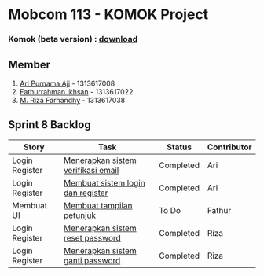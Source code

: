 # Mobcom 113 - KOMOK Project

### Komok (beta version) : [download](https://github.com/rubischoco/KOMOKProject/blob/sprint8/KOMOK-beta.rar)

## Member
1. [Ari Purnama Aji](https://github.com/AriPurnamaAji) - 1313617008
2. [Fathurrahman Ikhsan](https://github.com/rubischoco) - 1313617022
3. [M. Riza Farhandhy](https://github.com/MRizaF) - 1313617038

## Sprint 8 Backlog

| Story | Task | Status | Contributor |
|-------|------|--------|-------------|
| Login Register | [Menerapkan sistem verifikasi email](https://github.com/rubischoco/KOMOKProject/issues/20) | Completed | Ari |
| Login Register | [Membuat sistem login dan register](https://github.com/rubischoco/KOMOKProject/issues/21) | Completed | Ari |
| Membuat UI | [Membuat tampilan petunjuk](https://github.com/rubischoco/KOMOKProject/issues/22) | To Do | Fathur |
| Login Register | [Menerapkan sistem reset password](https://github.com/rubischoco/KOMOKProject/issues/23) | Completed | Riza |
| Login Register | [Menerapkan sistem ganti password](https://github.com/rubischoco/KOMOKProject/issues/24) | Completed | Riza |
